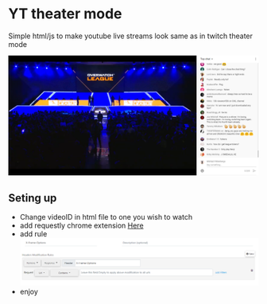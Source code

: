 # YT theater mode
Simple html/js to make youtube live streams look same as in twitch theater mode

![alt text](https://github.com/martyzzs/YT_theater_mode/blob/master/images/theaterMode.png?raw=true "Logo Title Text 1")

## Seting up

+ Change videoID in html file to one you wish to watch
+ add requestly chrome extension [Here](https://chrome.google.com/webstore/detail/requestly-redirect-url-mo/mdnleldcmiljblolnjhpnblkcekpdkpa?hl=en)
+ add rule
![alt text](https://github.com/martyzzs/YT_theater_mode/blob/master/images/requestly.png?raw=true "Logo Title Text 1")
+ enjoy

